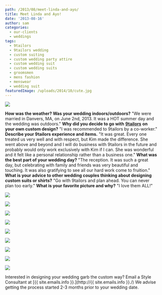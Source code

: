 ```yaml
---
path: /2013/08/meet-linda-and-ayo/
title: Meet Linda and Ayo!
date: '2013-08-16'
author: sam
categories:
  - our-clients
  - weddings
tags:
  - 9tailors
  - 9tailors wedding
  - custom suiting
  - custom wedding party attire
  - custom wedding suit
  - custom wedding suits
  - groomsmen
  - mens fashion
  - menswear
  - wedding suit
featuredImage: /uploads/2014/10/cute.jpg
---
```

[![](http://1.bp.blogspot.com/-a4IJ9UvpD4M/Ug6DqlEb8SI/AAAAAAAADcM/r5iPrg7bATg/s640/LinAyC280.jpg)](http://1.bp.blogspot.com/-a4IJ9UvpD4M/Ug6DqlEb8SI/AAAAAAAADcM/r5iPrg7bATg/s1600/LinAyC280.jpg)

 **How was the weather? Was your wedding indoors/outdoors?** 
"We were married in Danvers, MA, on June 2nd, 2013. It was a HOT summer day and the wedding was outdoors." 
 **Why did you decide to go with** [**9tailors**](http://www.9tailors.com/) **on your own custom design?** 
"I was recommended to 9tailors by a co-worker." 
 **Describe your 9tailors experience and items.** 
"It was great. Every one treated us very well and with respect, but Kim made the difference. She went above and beyond and I will do business with 9tailors in the future and probably would only work exclusively with Kim if I can. She was wonderful and it felt like a personal relationship rather than a business one." 
 **What was the best part of your wedding day?** 
"The reception. It was such a great day, but celebrating with family and friends was very beautiful and touching. It was also gratifying to see all our hard work come to fruition." 
 **What is your advice to other wedding couples thinking about designing custom suits or shirts?**
"Go with 9tailors and plan ahead. You can never plan too early."
 **What is your favorite picture and why?** 
"I love them ALL!"

[![](http://4.bp.blogspot.com/-cvyi66uwOFc/Ug6DlhQQHbI/AAAAAAAADbY/8Xst_6snQ40/s320/LinAyC091.jpg)](http://4.bp.blogspot.com/-cvyi66uwOFc/Ug6DlhQQHbI/AAAAAAAADbY/8Xst_6snQ40/s1600/LinAyC091.jpg)

[![](http://3.bp.blogspot.com/-3p_GWH4liPI/Ug6DmJcArYI/AAAAAAAADbc/GETXldq3o3w/s320/LinAyC104.jpg)](http://3.bp.blogspot.com/-3p_GWH4liPI/Ug6DmJcArYI/AAAAAAAADbc/GETXldq3o3w/s1600/LinAyC104.jpg)

[![](http://4.bp.blogspot.com/-aHfG0vShjCU/Ug6DnwpXMZI/AAAAAAAADbw/I6LyAn6XOkU/s320/LinAyC149.jpg)](http://4.bp.blogspot.com/-aHfG0vShjCU/Ug6DnwpXMZI/AAAAAAAADbw/I6LyAn6XOkU/s1600/LinAyC149.jpg)

[![](http://2.bp.blogspot.com/-jLxo9spdBvE/Ug6Dn7g4GnI/AAAAAAAADb0/qOqxBuTXA7Q/s320/LinAyC168.jpg)](http://2.bp.blogspot.com/-jLxo9spdBvE/Ug6Dn7g4GnI/AAAAAAAADb0/qOqxBuTXA7Q/s1600/LinAyC168.jpg)

[![](http://4.bp.blogspot.com/-9CV0qc6G3v0/Ug6DnOzQaLI/AAAAAAAADbo/741aONjF40w/s320/LinAyC203.jpg)](http://4.bp.blogspot.com/-9CV0qc6G3v0/Ug6DnOzQaLI/AAAAAAAADbo/741aONjF40w/s1600/LinAyC203.jpg)

[![](http://3.bp.blogspot.com/-NU3u1aNpphE/Ug6DoTV3O1I/AAAAAAAADcA/-1iPJfR1k8w/s320/LinAyC230.jpg)](http://3.bp.blogspot.com/-NU3u1aNpphE/Ug6DoTV3O1I/AAAAAAAADcA/-1iPJfR1k8w/s1600/LinAyC230.jpg)

[![](http://3.bp.blogspot.com/-3OeAJhv874E/Ug6DqtlXZQI/AAAAAAAADcU/VMBJhSvZXco/s320/LinAyC259.jpg)](http://3.bp.blogspot.com/-3OeAJhv874E/Ug6DqtlXZQI/AAAAAAAADcU/VMBJhSvZXco/s1600/LinAyC259.jpg)

[![](http://2.bp.blogspot.com/-U0D6NIgIuLw/Ug6DrcJvUCI/AAAAAAAADcg/FiRUDuYpFI0/s320/LinAyC312.jpg)](http://2.bp.blogspot.com/-U0D6NIgIuLw/Ug6DrcJvUCI/AAAAAAAADcg/FiRUDuYpFI0/s1600/LinAyC312.jpg)

[![](http://3.bp.blogspot.com/-Oyr0CN505tc/Ug6DqMPVl9I/AAAAAAAADcQ/i63DFLFdT4M/s320/LinAyC260.jpg)](http://3.bp.blogspot.com/-Oyr0CN505tc/Ug6DqMPVl9I/AAAAAAAADcQ/i63DFLFdT4M/s1600/LinAyC260.jpg)

Interested in designing your wedding garb the custom way? Email a Style Consultant at [{{ site.emails.info }}.](http://{{ site.emails.info }}./) We advise getting the process started 2-3 months prior to your wedding date.